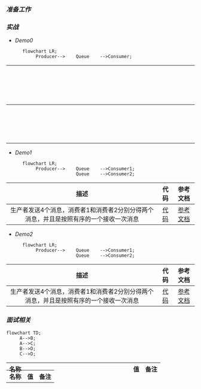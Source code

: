 ### *准备工作*


### *实战*
* *Demo0*
```mermaid
      flowchart LR;
           Producer-->    Queue    -->Consumer;
```
| <div style="width:2900px">描述</div>  | 代码      | 参考文档   |
|    :----:   |          :---: |  :---: |
| 实现一个生产者生产消息到rabbitmq，一个消费者消费消息       | [代码](https://github.com/zengjunhuai/Code/tree/master/MQProject/RabbitMQProject/Hellow%20World "悬停显示")  | [参考文档](https://www.yuque.com/yuqueyonghu7as8iq/ptfglx/tguuvso1rbti52by) |

* *Demo1*
```mermaid
      flowchart LR;
           Producer-->    Queue    -->Consumer1;
                          Queue    -->Consumer2;
```
| 描述  | 代码      | 参考文档   |
|    :----:   |          :---: |  :---: |
| 生产者发送4个消息，消费者1和消费者2分别分得两个消息，并且是按照有序的一个接收一次消息      | [代码](https://github.com/zengjunhuai/Code/tree/master/MQProject/RabbitMQProject/Demo1 "悬停显示")  | [参考文档](https://www.yuque.com/yuqueyonghu7as8iq/ptfglx/meu9rhvidncelqfc) |

* *Demo2*
```mermaid
      flowchart LR;
           Producer-->    Queue    -->Consumer1;
                          Queue    -->Consumer2;
```
| 描述  | 代码      | 参考文档   |
|    :----:   |          :---: |  :---: |
| 生产者发送4个消息，消费者1和消费者2分别分得两个消息，并且是按照有序的一个接收一次消息      | [代码](https://github.com/zengjunhuai/Code/tree/master/MQProject/RabbitMQProject/Demo1 "悬停显示")  | [参考文档](https://www.yuque.com/yuqueyonghu7as8iq/ptfglx/meu9rhvidncelqfc) |

### *面试相关*

```mermaid
flowchart TD;
     A-->B;
     A-->C;
     B-->D;
     C-->D;
```

<table width="">
    <thead style="display:inline-block; width: 100%; height: 20px">
        <tr>
            <th align="center">名称
            <span>&nbsp;&nbsp;&nbsp;&nbsp;&nbsp;&nbsp;&nbsp;&nbsp;</span>
                    <span>&nbsp;&nbsp;&nbsp;&nbsp;&nbsp;&nbsp;&nbsp;&nbsp;</span>
                    <span>&nbsp;&nbsp;&nbsp;&nbsp;&nbsp;&nbsp;&nbsp;&nbsp;</span>
                    <span>&nbsp;&nbsp;&nbsp;&nbsp;&nbsp;&nbsp;&nbsp;&nbsp;</span>
                    <span>&nbsp;&nbsp;&nbsp;&nbsp;&nbsp;&nbsp;&nbsp;&nbsp;</span>
                    <span>&nbsp;&nbsp;&nbsp;&nbsp;&nbsp;&nbsp;&nbsp;&nbsp;</span>
                    <span>&nbsp;&nbsp;&nbsp;&nbsp;&nbsp;&nbsp;&nbsp;&nbsp;</span>
                    <span>&nbsp;&nbsp;</span>
            </th>
            <th>值</th>
            <th>备注</th>
        </tr>
    </thead>
    <tbody style="width: 100%">
       <tr>
           <th>名称</th>
           <th>值</th>
           <th>备注</th>
       </tr>
    </tbody>
</table>




